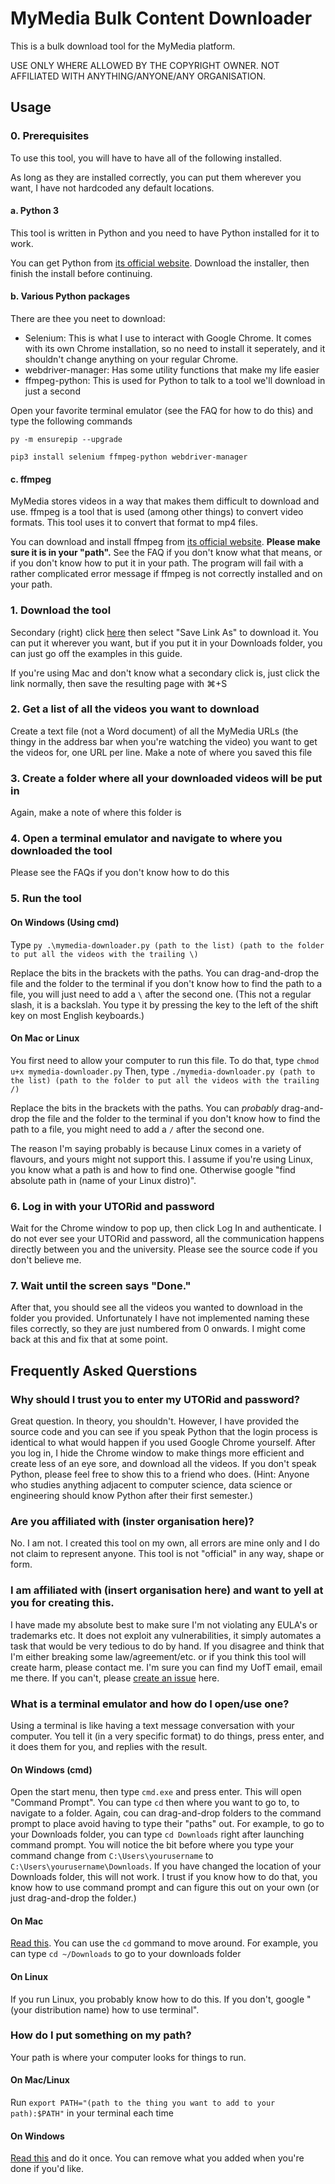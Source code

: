 # MyMedia Bulk Content Downloader
This is a bulk download tool for the MyMedia platform.

USE ONLY WHERE ALLOWED BY THE COPYRIGHT OWNER. NOT AFFILIATED WITH ANYTHING/ANYONE/ANY ORGANISATION.

## Usage

### 0. Prerequisites
To use this tool, you will have to have all of the following installed.

As long as they are installed correctly, you can put them wherever you want, I have not hardcoded any default locations.

#### a. Python 3
This tool is written in Python and you need to have Python installed for it to work.

You can get Python from [its official website](https://www.python.org/downloads/). Download the installer, then finish the install before continuing.

#### b. Various Python packages
There are thee you neet to download:

- Selenium: This is what I use to interact with Google Chrome. It comes with its own Chrome installation, so no need to install it seperately, and it shouldn't change anything on your regular Chrome.
- webdriver-manager: Has some utility functions that make my life easier
- ffmpeg-python: This is used for Python to talk to a tool we'll download in just a second

Open your favorite terminal emulator (see the FAQ for how to do this) and type the following commands

```py -m ensurepip --upgrade```

```pip3 install selenium ffmpeg-python webdriver-manager ```

#### c. ffmpeg
MyMedia stores videos in a way that makes them difficult to download and use. ffmpeg is a tool that is used (among other things) to convert video formats. This tool uses it to convert that format to mp4 files.

You can download and install ffmpeg from [its official website](https://www.ffmpeg.org/). **Please make sure it is in your "path".** See the FAQ if you don't know what that means, or if you don't know how to put it in your path. The program will fail with a rather complicated error message if ffmpeg is not correctly installed and on your path.

### 1. Download the tool
Secondary (right) click [here](https://raw.githubusercontent.com/egefeyzioglu/mymedia-download/main/mymedia-downloader.py) then select "Save Link As" to download it. You can put it wherever you want, but if you put it in your Downloads folder, you can just go off the examples in this guide.

If you're using Mac and don't know what a secondary click is, just click the link normally, then save the resulting page with ⌘+S

### 2. Get a list of all the videos you want to download
Create a text file (not a Word document) of all the MyMedia URLs (the thingy in the address bar when you're watching the video) you want to get the videos for, one URL per line. Make a note of where you saved this file

### 3. Create a folder where all your downloaded videos will be put in
Again, make a note of where this folder is

### 4. Open a terminal emulator and navigate to where you downloaded the tool
Please see the FAQs if you don't know how to do this

### 5. Run the tool
#### On Windows (Using cmd)
Type `py .\mymedia-downloader.py (path to the list) (path to the folder to put all the videos with the trailing \)`

Replace the bits in the brackets with the paths. You can drag-and-drop the file and the folder to the terminal if you don't know how to find the path to a file, you will just need to add a `\` after the second one. (This not a regular slash, it is a backslah. You type it by pressing the key to the left of the shift key on most English keyboards.)

#### On Mac or Linux
You first need to allow your computer to run this file. To do that, type `chmod u+x mymedia-downloader.py` Then, type `./mymedia-downloader.py (path to the list) (path to the folder to put all the videos with the trailing /)`

Replace the bits in the brackets with the paths. You can _probably_ drag-and-drop the file and the folder to the terminal if you don't know how to find the path to a file, you might need to add a `/` after the second one.

The reason I'm saying probably is because Linux comes in a variety of flavours, and yours might not support this. I assume if you're using Linux, you know what a path is and how to find one. Otherwise google "find absolute path in (name of your Linux distro)".

### 6. Log in with your UTORid and password
Wait for the Chrome window to pop up, then click Log In and authenticate. I do not ever see your UTORid and password, all the communication happens directly between you and the university. Please see the source code if you don't believe me.

### 7. Wait until the screen says "Done."
After that, you should see all the videos you wanted to download in the folder you provided. Unfortunately I have not implemented naming these files correctly, so they are just numbered from 0 onwards. I might come back at this and fix that at some point.


## Frequently Asked Querstions

### Why should I trust you to enter my UTORid and password?
Great question. In theory, you shouldn't. However, I have provided the source code and you can see if you speak Python that the login process is identical to what would happen if you used Google Chrome yourself. After you log in, I hide the Chrome window to make things more efficient and create less of an eye sore, and download all the videos. If you don't speak Python, please feel free to show this to a friend who does. (Hint: Anyone who studies anything adjacent to computer science, data science or engineering should know Python after their first semester.)

### Are you affiliated with (inster organisation here)?
No. I am not. I created this tool on my own, all errors are mine only and I do not claim to represent anyone. This tool is not "official" in any way, shape or form.

### I am affiliated with (insert organisation here) and want to yell at you for creating this.
I have made my absolute best to make sure I'm not violating any EULA's or trademarks etc. It does not exploit any vulnerabilities, it simply automates a task that would be very tedious to do by hand. If you disagree and think that I'm either breaking some law/agreement/etc. or if you think this tool will create harm, please contact me. I'm sure you can find my UofT email, email me there. If you can't, please [create an issue](https://github.com/egefeyzioglu/mymedia-download/issues/new) here.

### What is a terminal emulator and how do I open/use one?
Using a terminal is like having a text message conversation with your computer. You tell it (in a very specific format) to do things, press enter, and it does them for you, and replies with the result.
#### On Windows (cmd)
Open the start menu, then type `cmd.exe` and press enter. This will open "Command Prompt". You can type `cd` then where you want to go to, to navigate to a folder. Again, cou can drag-and-drop folders to the command prompt to place avoid having to type their "paths" out. For example, to go to your Downloads folder, you can type `cd Downloads` right after launching command prompt. You will notice the bit before where you type your command change from `C:\Users\yourusername` to `C:\Users\yourusername\Downloads`. If you have changed the location of your Downloads folder, this will not work. I trust if you know how to do that, you know how to use command prompt and can figure this out on your own (or just drag-and-drop the folder.)
#### On Mac
[Read this](https://support.apple.com/en-ca/guide/terminal/apd5265185d-f365-44cb-8b09-71a064a42125/mac). You can use the `cd` gommand to move around. For example, you can type `cd ~/Downloads` to go to your downloads folder
#### On Linux
If you run Linux, you probably know how to do this. If you don't, google "(your distribution name) how to use terminal".

### How do I put something on my path?
Your path is where your computer looks for things to run.
#### On Mac/Linux
Run `export PATH="(path to the thing you want to add to your path):$PATH"` in your terminal each time
#### On Windows
[Read this](https://docs.microsoft.com/en-us/previous-versions/office/developer/sharepoint-2010/ee537574(v=office.14)) and do it once. You can remove what you added when you're done if you'd like.
